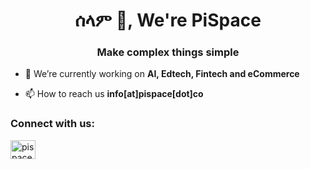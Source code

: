 <h1 align="center">ሰላም 👋, We're PiSpace</h1>
<h3 align="center">Make complex things simple</h3>

- 🔭 We’re currently working on **AI, Edtech, Fintech and eCommerce**

- 📫 How to reach us **info[at]pispace[dot]co**

<h3 align="left">Connect with us:</h3>
<p align="left">
<a href="https://linkedin.com/in/pispace-innovations" target="blank"><img align="center" src="https://raw.githubusercontent.com/rahuldkjain/github-profile-readme-generator/master/src/images/icons/Social/linked-in-alt.svg" alt="pispace-innovations" height="30" width="40" /></a>
</p>

